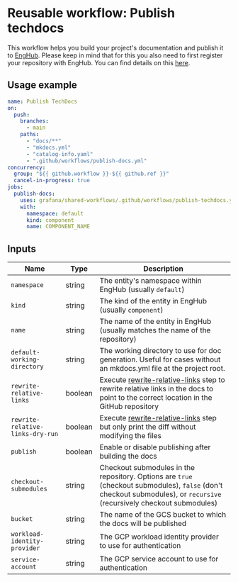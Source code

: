 # Reusable workflow: Publish techdocs

This workflow helps you build your project's documentation and publish it to [EngHub](https://enghub.grafana-ops.net).
Please keep in mind that for this you also need to first register your repository with EngHub.
You can find details on this [here](https://enghub.grafana-ops.net/docs/default/component/enghub/user-guides/add-gh-repo/).

## Usage example

```yaml
name: Publish TechDocs
on:
  push:
    branches:
      - main
    paths:
      - "docs/**"
      - "mkdocs.yml"
      - "catalog-info.yaml"
      - ".github/workflows/publish-docs.yml"
concurrency:
  group: "${{ github.workflow }}-${{ github.ref }}"
  cancel-in-progress: true
jobs:
  publish-docs:
    uses: grafana/shared-workflows/.github/workflows/publish-techdocs.yaml@main
    with:
      namespace: default
      kind: component
      name: COMPONENT_NAME
```

## Inputs

| Name                             | Type    | Description                                                                                                                                                            |
| -------------------------------- | ------- | ---------------------------------------------------------------------------------------------------------------------------------------------------------------------- |
| `namespace`                      | string  | The entity's namespace within EngHub (usually `default`)                                                                                                               |
| `kind`                           | string  | The kind of the entity in EngHub (usually `component`)                                                                                                                 |
| `name`                           | string  | The name of the entity in EngHub (usually matches the name of the repository)                                                                                          |
| `default-working-directory`      | string  | The working directory to use for doc generation. Useful for cases without an mkdocs.yml file at the project root.                                                      |
| `rewrite-relative-links`         | boolean | Execute [rewrite-relative-links][rewrite-action] step to rewrite relative links in the docs to point to the correct location in the GitHub repository                                    |
| `rewrite-relative-links-dry-run` | boolean | Execute [rewrite-relative-links][rewrite-action] step but only print the diff without modifying the files                                                                                |
| `publish`                        | boolean | Enable or disable publishing after building the docs                                                                                                                   |
| `checkout-submodules`            | string  | Checkout submodules in the repository. Options are `true` (checkout submodules), `false` (don't checkout submodules), or `recursive` (recursively checkout submodules) |
| `bucket`                         | string  | The name of the GCS bucket to which the docs will be published                                                                                                         |
| `workload-identity-provider`     | string  | The GCP workload identity provider to use for authentication                                                                                                           |
| `service-account`                | string  | The GCP service account to use for authentication                                                                                                                      |

[rewrite-action]: ../../actions/techdocs-rewrite-relative-links/README.md
